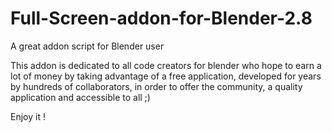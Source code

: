 # Full-Screen-addon-for-Blender-2.8
A great addon script for Blender user

This addon is dedicated to all code creators for blender who hope to earn a lot of money by taking advantage of a free application, developed for years by hundreds of collaborators, in order to offer the community, a quality application and accessible to all ;)

Enjoy it !
